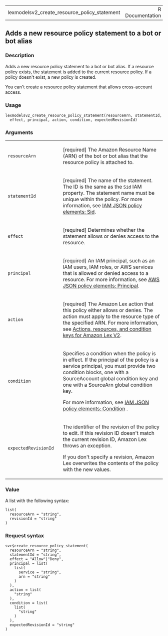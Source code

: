<table style="width: 100%;">
<tbody>
<tr class="odd">
<td>lexmodelsv2_create_resource_policy_statement</td>
<td style="text-align: right;">R Documentation</td>
</tr>
</tbody>
</table>

## Adds a new resource policy statement to a bot or bot alias

### Description

Adds a new resource policy statement to a bot or bot alias. If a
resource policy exists, the statement is added to the current resource
policy. If a policy doesn't exist, a new policy is created.

You can't create a resource policy statement that allows cross-account
access.

### Usage

    lexmodelsv2_create_resource_policy_statement(resourceArn, statementId,
      effect, principal, action, condition, expectedRevisionId)

### Arguments

<table>
<colgroup>
<col style="width: 35%" />
<col style="width: 65%" />
</colgroup>
<tbody>
<tr class="odd">
<td><code
id="lexmodelsv2_create_resource_policy_statement_:_resourceArn">resourceArn</code></td>
<td><p>[required] The Amazon Resource Name (ARN) of the bot or bot alias
that the resource policy is attached to.</p></td>
</tr>
<tr class="even">
<td><code
id="lexmodelsv2_create_resource_policy_statement_:_statementId">statementId</code></td>
<td><p>[required] The name of the statement. The ID is the same as the
<code>Sid</code> IAM property. The statement name must be unique within
the policy. For more information, see <a
href="https://docs.aws.amazon.com/IAM/latest/UserGuide/reference_policies_elements_sid.html">IAM
JSON policy elements: Sid</a>.</p></td>
</tr>
<tr class="odd">
<td><code
id="lexmodelsv2_create_resource_policy_statement_:_effect">effect</code></td>
<td><p>[required] Determines whether the statement allows or denies
access to the resource.</p></td>
</tr>
<tr class="even">
<td><code
id="lexmodelsv2_create_resource_policy_statement_:_principal">principal</code></td>
<td><p>[required] An IAM principal, such as an IAM users, IAM roles, or
AWS services that is allowed or denied access to a resource. For more
information, see <a
href="https://docs.aws.amazon.com/IAM/latest/UserGuide/reference_policies_elements_principal.html">AWS
JSON policy elements: Principal</a>.</p></td>
</tr>
<tr class="odd">
<td><code
id="lexmodelsv2_create_resource_policy_statement_:_action">action</code></td>
<td><p>[required] The Amazon Lex action that this policy either allows
or denies. The action must apply to the resource type of the specified
ARN. For more information, see <a
href="https://docs.aws.amazon.com/service-authorization/latest/reference/list_amazonlexv2.html">Actions,
resources, and condition keys for Amazon Lex V2</a>.</p></td>
</tr>
<tr class="even">
<td><code
id="lexmodelsv2_create_resource_policy_statement_:_condition">condition</code></td>
<td><p>Specifies a condition when the policy is in effect. If the
principal of the policy is a service principal, you must provide two
condition blocks, one with a SourceAccount global condition key and one
with a SourceArn global condition key.</p>
<p>For more information, see <a
href="https://docs.aws.amazon.com/IAM/latest/UserGuide/reference_policies_elements_condition.html">IAM
JSON policy elements: Condition</a> .</p></td>
</tr>
<tr class="odd">
<td><code
id="lexmodelsv2_create_resource_policy_statement_:_expectedRevisionId">expectedRevisionId</code></td>
<td><p>The identifier of the revision of the policy to edit. If this
revision ID doesn't match the current revision ID, Amazon Lex throws an
exception.</p>
<p>If you don't specify a revision, Amazon Lex overwrites the contents
of the policy with the new values.</p></td>
</tr>
</tbody>
</table>

### Value

A list with the following syntax:

    list(
      resourceArn = "string",
      revisionId = "string"
    )

### Request syntax

    svc$create_resource_policy_statement(
      resourceArn = "string",
      statementId = "string",
      effect = "Allow"|"Deny",
      principal = list(
        list(
          service = "string",
          arn = "string"
        )
      ),
      action = list(
        "string"
      ),
      condition = list(
        list(
          "string"
        )
      ),
      expectedRevisionId = "string"
    )
